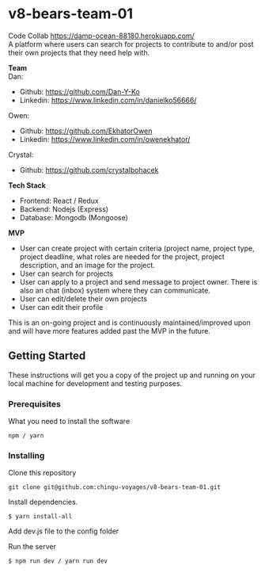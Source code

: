 # v8-bears-team-01
Code Collab https://damp-ocean-88180.herokuapp.com/  
A platform where users can search for projects to contribute to and/or post their own projects that they need help with.

**Team**  
Dan:
* Github: https://github.com/Dan-Y-Ko  
* Linkedin: https://www.linkedin.com/in/danielko56666/

Owen:  
* Github: https://github.com/EkhatorOwen  
* Linkedin: https://www.linkedin.com/in/owenekhator/  

Crystal:  
* Github: https://github.com/crystalbohacek

**Tech Stack**
* Frontend: React / Redux
* Backend: Nodejs (Express)
* Database: Mongodb (Mongoose)

**MVP**

- User can create project with certain criteria (project name, project type, project deadline, what roles are needed for the project, project description, and an image for the project.
- User can search for projects
- User can apply to a project and send message to project owner. There is also an chat (inbox) system where they can communicate.
- User can edit/delete their own projects
- User can edit their profile

This is an on-going project and is continuously maintained/improved upon and will have more features added past the MVP in the future.


## Getting Started

These instructions will get you a copy of the project up and running on your local machine for development and testing purposes. 

### Prerequisites

What you need to install the software 

```
npm / yarn
```

### Installing

Clone this repository

```
git clone git@github.com:chingu-voyages/v8-bears-team-01.git
```

Install dependencies.

```
$ yarn install-all
```

Add dev.js file to the config folder

Run the server

```
$ npm run dev / yarn run dev
```
